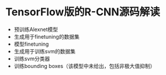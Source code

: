 # TensorFlow版的R-CNN源码解读
  * 预训练Alexnet模型
  * 生成用于finetuning的数据集
  * 模型finetuning
  * 生成用于训练svm的数据集
  * 训练svm分类器
  * 训练bounding boxes（该模型中未给出，包括非极大值抑制）